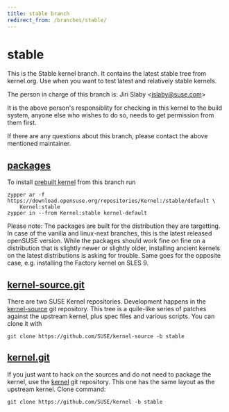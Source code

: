```yaml
---
title: stable branch
redirect_from: /branches/stable/
---
```

# stable
This is the Stable kernel branch. It contains the latest stable tree from
kernel.org. Use when you want to test latest and relatively stable kernels.

The person in charge of this branch is:
Jiri Slaby <[jslaby@suse.com](mailto:jslaby@suse.com?subject=stable%20branch)>

It is the above person's responsiblity for checking in this kernel to
the build system, anyone else who wishes to do so, needs to get
permission from them first.

If there are any questions about this branch, please contact the above
mentioned maintainer.


## [packages](https://download.opensuse.org/repositories/Kernel:/stable)
To install
[prebuilt kernel](https://download.opensuse.org/repositories/Kernel:/stable)
from this branch run

```
zypper ar -f https://download.opensuse.org/repositories/Kernel:/stable/default \
    Kernel:stable
zypper in --from Kernel:stable kernel-default
```

Please note: The packages are built for the distribution they are
targetting. In case of the vanilla and linux-next branches, this is the
latest released openSUSE version. While the packages should work fine on
fine on a distribution that is slightly newer or slightly older,
installing ancient kernels on the latest distributions is asking for
trouble. Same goes for the opposite case, e.g. installing the Factory
kernel on SLES 9.

## [kernel-source.git](https://github.com/SUSE/kernel-source/tree/stable)
There are two SUSE Kernel repositories. Development happens in the
[kernel-source](https://github.com/SUSE/kernel-source/tree/stable)
git repository. This tree is a quile-like series of patches against the
upstream kernel, plus spec files and various scripts. You can clone it
with

```
git clone https://github.com/SUSE/kernel-source -b stable
```

## [kernel.git](https://github.com/SUSE/kernel/tree/stable)
If you just want to hack on the sources and do not need to package the
kernel, use the [kernel](https://github.com/SUSE/kernel/tree/stable)
git repository. This one has the same layout as the upstream kernel. Clone
command:

```
git clone https://github.com/SUSE/kernel -b stable
```


